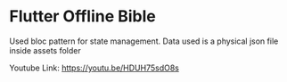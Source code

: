 # Flutter Offline Bible

Used bloc pattern for state management.
Data used is a physical json file inside assets folder

Youtube Link: https://youtu.be/HDUH75sdO8s

